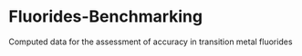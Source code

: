 # Fluorides-Benchmarking
Computed data for the assessment of accuracy in transition metal fluorides
